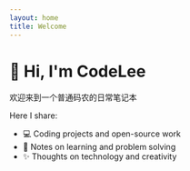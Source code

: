 ```yaml
---
layout: home
title: Welcome
---
```


# 👋 Hi, I'm CodeLee  
欢迎来到一个普通码农的日常笔记本

Here I share:
- 💻 Coding projects and open-source work  
- 🧠 Notes on learning and problem solving  
- ✨ Thoughts on technology and creativity  


